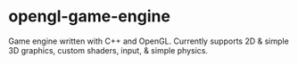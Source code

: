 # opengl-game-engine
Game engine written with C++ and OpenGL. Currently supports 2D &amp; simple 3D graphics, custom shaders, input, &amp; simple physics.
